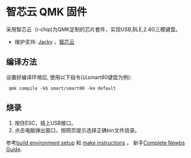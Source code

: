 # 智芯云 QMK 固件

采用智芯云（i-chip)为QMK定制的芯片套件，实现USB,BLE,2.4G三模键盘。

* 维护支持: [Jacky](https://github.com/JackyJia73/qmk_firmware) ，[智芯云](http://www.i-chip.cn/)

## 编译方法

设置好编译环境后, 使用以下指令(以smart80键盘为例):

     qmk compile -kb smart/smart80 -km default



## 烧录
1. 按住ESC，插上USB接口。
2. 点击电脑弹出窗口，按网页提示选择正确bin文件烧录。  


参考[build environment setup](https://docs.qmk.fm/#/getting_started_build_tools) 和 [make instructions](https://docs.qmk.fm/#/getting_started_make_guide) 。
新手[Complete Newbs Guide](https://docs.qmk.fm/#/newbs).